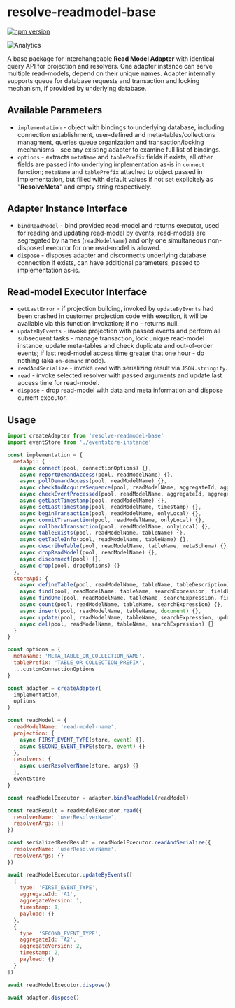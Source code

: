 # **resolve-readmodel-base**
[![npm version](https://badge.fury.io/js/resolve-readmodel-base.svg)](https://badge.fury.io/js/resolve-readmodel-base)

![Analytics](https://ga-beacon.appspot.com/UA-118635726-1/packages-resolve-readmodel-base-readme?pixel)

A base package for interchangeable **Read Model Adapter** with identical query API for projection and resolvers. One adapter instance can serve multiple read-models, depend on their unique names. Adapter internally supports queue for database requests and transaction and locking mechanism, if provided by underlying database.

## Available Parameters

* `implementation` - object with bindings to underlying database, including connection establishment, user-defined and meta-tables/collections managment, queries queue organization and transaction/locking mechanisms - see any existing adapter to examine full list of bindings. 
* `options` - extracts `metaName` and `tablePrefix` fields if exists, all other fields are passed into underlying implementation as-is in `connect` function; `metaName` and `tablePrefix` attached to object passed in implementation, but filled with default values if not set explicitely as "__ResolveMeta__" and empty string respectively.

## Adapter Instance Interface

* `bindReadModel` - bind provided read-model and returns executor, used for reading and updating read-model by events; read-models are segregated by names (`readModelName`) and only one simultaneous non-disposed executor for one read-model is allowed. 
* `dispose` - disposes adapter and disconnects underlying database connection if exists, can have additional parameters, passed to implementation as-is.

## Read-model Executor Interface

* `getLastError` - if projection building, invoked by `updateByEvents` had been crashed in customer projection code with exeption, it will be available via this function invokation; if no - returns null. 
* `updateByEvents` - invoke projection with passed events and perform all subsequent tasks - manage transaction, lock unique read-model instance, update meta-tables and check duplicate and out-of-order events; if last read-model access time greater that one hour - do nothing (aka `on-demand` mode).
* `readAndSerialize` - invoke `read` with serializing result via `JSON.stringify`.
* `read` - invoke selected resolver with passed arguments and update last access time for read-model.
* `dispose` - drop read-model with data and meta information and dispose current executor.

## Usage

```js
import createAdapter from 'resolve-readmodel-base'
import eventStore from './eventstore-instance'

const implementation = {
  metaApi: {
    async connect(pool, connectionOptions) {},
    async reportDemandAccess(pool, readModelName) {},
    async pollDemandAccess(pool, readModelName) {},
    async checkAndAcquireSequence(pool, readModelName, aggregateId, aggregateVersion, maybeUnordered) {},
    async checkEventProcessed(pool, readModelName, aggregateId, aggregateVersion) {},
    async getLastTimestamp(pool, readModelName) {},
    async setLastTimestamp(pool, readModelName, timestamp) {},
    async beginTransaction(pool, readModelName, onlyLocal) {},
    async commitTransaction(pool, readModelName, onlyLocal) {},
    async rollbackTransaction(pool, readModelName, onlyLocal) {},
    async tableExists(pool, readModelName, tableName) {},
    async getTableInfo(pool, readModelName, tableName) {},
    async describeTable(pool, readModelName, tableName, metaSchema) {},
    async dropReadModel(pool, readModelName) {},
    async disconnect(pool) {},
    async drop(pool, dropOptions) {}
  },
  storeApi: {
    async defineTable(pool, readModelName, tableName, tableDescription) {},
    async find(pool, readModelName, tableName, searchExpression, fieldList, sort, skip, limit) {},
    async findOne(pool, readModelName, tableName, searchExpression, fieldList) {},
    async count(pool, readModelName, tableName, searchExpression) {},
    async insert(pool, readModelName, tableName, document) {},
    async update(pool, readModelName, tableName, searchExpression, updateExpression, upsertOptions) {},
    async del(pool, readModelName, tableName, searchExpression) {}
  }
}

const options = {
  metaName: 'META_TABLE_OR_COLLECTION_NAME',
  tablePrefix: 'TABLE_OR_COLLECTION_PREFIX',
  ...customConnectionOptions
}

const adapter = createAdapter(
  implementation,
  options
)

const readModel = {
  readModelName: 'read-model-name',
  projection: {
    async FIRST_EVENT_TYPE(store, event) {},
    async SECOND_EVENT_TYPE(store, event) {}
  },
  resolvers: {
    async userResolverName(store, args) {}
  },
  eventStore
}

const readModelExecutor = adapter.bindReadModel(readModel)

const readResult = readModelExecutor.read({
  resolverName: 'userResolverName',
  resolverArgs: {}
})

const serializedReadResult = readModelExecutor.readAndSerialize({
  resolverName: 'userResolverName',
  resolverArgs: {}
})

await readModelExecutor.updateByEvents([
  { 
    type: 'FIRST_EVENT_TYPE',
    aggregateId: 'A1',
    aggregateVersion: 1,
    timestamp: 1,
    payload: {}
  },
  { 
    type: 'SECOND_EVENT_TYPE',
    aggregateId: 'A2',
    aggregateVersion: 2,
    timestamp: 2,
    payload: {}
  }
])

await readModelExecutor.dispose()

await adapter.dispose()

```